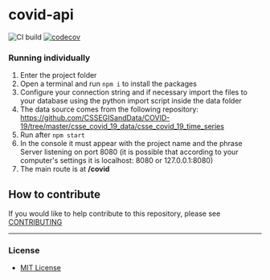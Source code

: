 # covid-api

![CI build](https://github.com/jhomarolo/covid-api/workflows/CI%20build/badge.svg)  [![codecov](https://codecov.io/gh/jhomarolo/covid-api/branch/master/graph/badge.svg)](https://codecov.io/gh/jhomarolo/covid-api)

### Running individually

1. Enter the project folder
2. Open a terminal and run `npm i` to install the packages
3. Configure your connection string and if necessary import the files to your database using the python import script inside the data folder
4. The data source comes from the following repository: https://github.com/CSSEGISandData/COVID-19/tree/master/csse_covid_19_data/csse_covid_19_time_series
5. Run after `npm start`
6. In the console it must appear with the project name and the phrase Server listening on port 8080 (it is possible that according to your computer's settings it is localhost: 8080 or 127.0.0.1:8080)
7. The main route is at **/covid**


## How to contribute

If you would like to help contribute to this repository, please see [CONTRIBUTING](https://github.com/jhomarolo/covid-api/blob/master/.github/CONTRIBUTING.md)

--- 

### License

- [MIT License](https://github.com/github/super-linter/blob/master/LICENSE)
